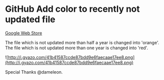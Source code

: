 
# GitHub Add color to recently not updated file

[Google Web Store](https://chrome.google.com/webstore/detail/gnlanakllhhldoneeennbednopiaadld/publish-accepted?hl=ja&authuser=1)

The file which is not updated more than half a year is changed into 'orange'.   
The file which is not updated more than one year is changed into 'red'.

![http://i.gyazo.com/41b41587ccde87bdd9e6faecaae17ee8.png](http://i.gyazo.com/41b41587ccde87bdd9e6faecaae17ee8.png)

Special Thanks @dameleon.
